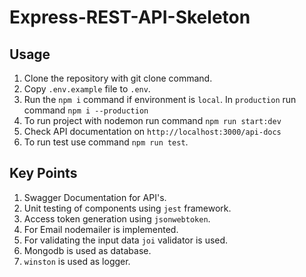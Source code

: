 # Express-REST-API-Skeleton

## Usage

1. Clone the repository with git clone command.
2. Copy `.env.example` file to `.env`.
3. Run the `npm i` command if environment is `local`.
   In `production` run command `npm i --production`
4. To run project with nodemon run command `npm run start:dev`
5. Check API documentation on `http://localhost:3000/api-docs`
6. To run test use command `npm run test`.

## Key Points

1. Swagger Documentation for API's.
2. Unit testing of components using `jest` framework.
3. Access token generation using `jsonwebtoken`.
4. For Email nodemailer is implemented.
5. For validating the input data `joi` validator is used.
6. Mongodb is used as database.
7. `winston` is used as logger.
